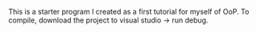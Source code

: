 This is a starter program I created as a first tutorial for myself of OoP. To compile, download the project to visual studio -> run debug.
